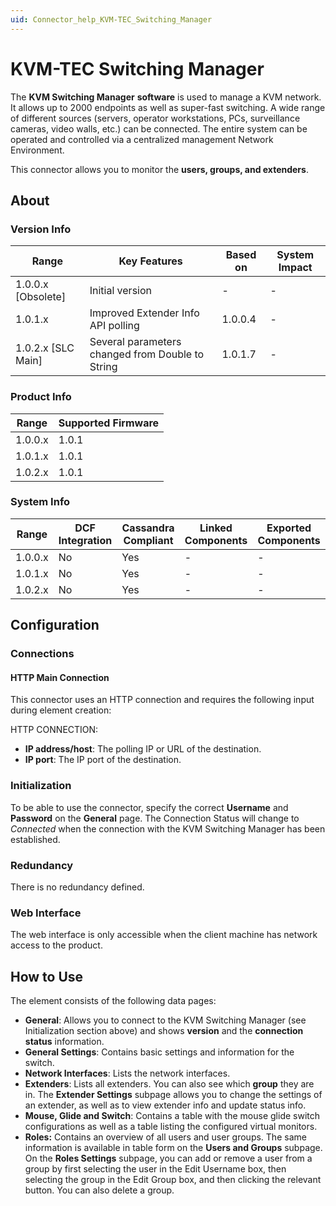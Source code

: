 ```yaml
---
uid: Connector_help_KVM-TEC_Switching_Manager
---
```


# KVM-TEC Switching Manager

The **KVM Switching Manager** **software** is used to manage a KVM network. It allows up to 2000 endpoints as well as super-fast switching. A wide range of different sources (servers, operator workstations, PCs, surveillance cameras, video walls, etc.) can be connected. The entire system can be operated and controlled via a centralized management Network Environment.

This connector allows you to monitor the **users, groups, and extenders**.

## About

### Version Info

| **Range**            | **Key Features**                                 | **Based on** | **System Impact** |
|----------------------|--------------------------------------------------|--------------|-------------------|
| 1.0.0.x \[Obsolete\] | Initial version                                  | \-           | \-                |
| 1.0.1.x              | Improved Extender Info API polling               | 1.0.0.4      | \-                |
| 1.0.2.x \[SLC Main\] | Several parameters changed from Double to String | 1.0.1.7      | \-                |

### Product Info

| Range     | Supported Firmware     |
|-----------|------------------------|
| 1.0.0.x   | 1.0.1                  |
| 1.0.1.x   | 1.0.1                  |
| 1.0.2.x   | 1.0.1                  |

### System Info

| Range     | DCF Integration     | Cassandra Compliant     | Linked Components     | Exported Components     |
|-----------|---------------------|-------------------------|-----------------------|-------------------------|
| 1.0.0.x   | No                  | Yes                     | \-                    | \-                      |
| 1.0.1.x   | No                  | Yes                     | \-                    | \-                      |
| 1.0.2.x   | No                  | Yes                     | \-                    | \-                      |

## Configuration

### Connections

#### HTTP Main Connection

This connector uses an HTTP connection and requires the following input during element creation:

HTTP CONNECTION:

- **IP address/host**: The polling IP or URL of the destination.
- **IP port**: The IP port of the destination.

### Initialization

To be able to use the connector, specify the correct **Username** and **Password** on the **General** page. The Connection Status will change to *Connected* when the connection with the KVM Switching Manager has been established.

### Redundancy

There is no redundancy defined.

### Web Interface

The web interface is only accessible when the client machine has network access to the product.

## How to Use

The element consists of the following data pages:

- **General**: Allows you to connect to the KVM Switching Manager (see Initialization section above) and shows **version** and the **connection status** information.
- **General Settings**: Contains basic settings and information for the switch.
- **Network Interfaces**: Lists the network interfaces.
- **Extenders**: Lists all extenders. You can also see which **group** they are in. The **Extender Settings** subpage allows you to change the settings of an extender, as well as to view extender info and update status info.
- **Mouse, Glide and Switch**: Contains a table with the mouse glide switch configurations as well as a table listing the configured virtual monitors.
- **Roles:** Contains an overview of all users and user groups. The same information is available in table form on the **Users and Groups** subpage. On the **Roles Settings** subpage, you can add or remove a user from a group by first selecting the user in the Edit Username box, then selecting the group in the Edit Group box, and then clicking the relevant button. You can also delete a group.
